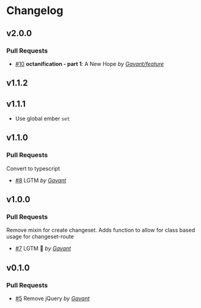 Changelog
=========

## v2.0.0

### Pull Requests

- [#10](https://github.com/Gavant/gavant-ember-validations/pull/10) **octanification - part 1**: A New Hope  *by [Gavant/feature](https://github.com/Gavant/feature)*

## v1.1.2

## v1.1.1
- Use global ember `set`
## v1.1.0

### Pull Requests
Convert to typescript

- [#8](https://github.com/Gavant/gavant-ember-validations/pull/8)  LGTM  *by [Gavant](https://github.com/Gavant)*

## v1.0.0

### Pull Requests
Remove mixin for create changeset. Adds function to allow for class based usage for changeset-route

- [#7](https://github.com/Gavant/gavant-ember-validations/pull/7)  LGTM 🚀  *by [Gavant](https://github.com/Gavant)*

## v0.1.0

### Pull Requests

- [#5](https://github.com/Gavant/gavant-ember-validations/pull/5) Remove jQuery *by [Gavant](https://github.com/Gavant)*
